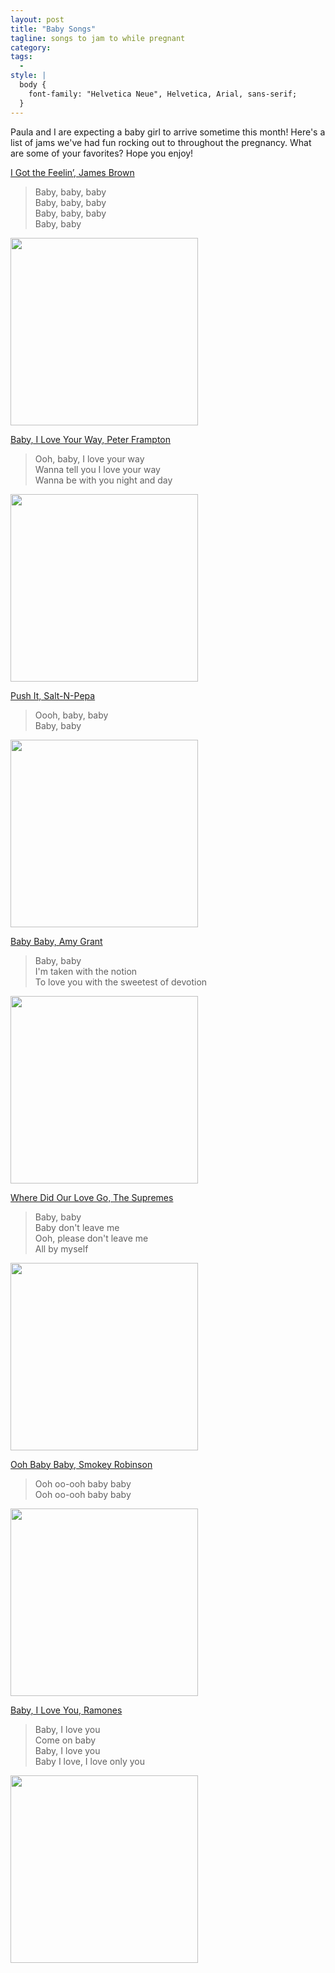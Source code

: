 ```yaml
---
layout: post
title: "Baby Songs"
tagline: songs to jam to while pregnant
category:
tags:
  -
style: |
  body {
    font-family: "Helvetica Neue", Helvetica, Arial, sans-serif;
  }
---
```


Paula and I are expecting a baby girl to arrive sometime this month! Here's a list of jams we've had fun rocking out to throughout the pregnancy. What are some of your favorites? Hope you enjoy!

[I Got the Feelin’, James Brown](https://genius.com/James-brown-i-got-the-feelin-lyrics)

>Baby, baby, baby  
>Baby, baby, baby  
>Baby, baby, baby  
>Baby, baby  

<img src="https://t2.genius.com/unsafe/440x440/https%3A%2F%2Fimages.genius.com%2Fd6425b6d329083faab85353b598a04bd.500x500x1.jpg" width="300px">

[Baby, I Love Your Way, Peter Frampton](https://genius.com/Peter-frampton-baby-i-love-your-way-lyrics)

>Ooh, baby, I love your way  
>Wanna tell you I love your way  
>Wanna be with you night and day  

<img src="https://t2.genius.com/unsafe/440x442/https%3A%2F%2Fimages.genius.com%2F200870b0c3126676968f50fbe0dc70fb.315x316x1.jpg" width="300px">

[Push It, Salt-N-Pepa](https://genius.com/Salt-n-pepa-push-it-lyrics)

>Oooh, baby, baby  
>Baby, baby  

<img src="https://t2.genius.com/unsafe/440x440/https%3A%2F%2Fimages.genius.com%2F4ef12d48c4a618a18e5f8467023ff9ec.600x600x1.jpg" width="300px">

[Baby Baby, Amy Grant](https://genius.com/Amy-grant-baby-baby-lyrics)

>Baby, baby  
>I'm taken with the notion  
>To love you with the sweetest of devotion  

<img src="https://t2.genius.com/unsafe/440x440/https%3A%2F%2Fimages.genius.com%2Faea23e6897a2918ff959148ba173aa6f.1000x1000x1.jpg" width="300px">

[Where Did Our Love Go, The Supremes](https://genius.com/The-supremes-where-did-our-love-go-lyrics)

>Baby, baby  
>Baby don't leave me  
>Ooh, please don't leave me  
>All by myself  

<img src="https://images.genius.com/a546b24484b7d104f3b4de521ea63b2f.180x182x1.png" width="300px">

[Ooh Baby Baby, Smokey Robinson](https://genius.com/Smokey-robinson-ooh-baby-baby-lyrics)

>Ooh oo-ooh baby baby  
>Ooh oo-ooh baby baby  

<img src="https://t2.genius.com/unsafe/440x0/https%3A%2F%2Fimages.genius.com%2F7f4ec5f42aa3aa6cf222d0505089432c.348x348x1.jpg" width="300px">

[Baby, I Love You, Ramones](https://genius.com/Ramones-baby-i-love-you-lyrics)

>Baby, I love you  
>Come on baby  
>Baby, I love you  
>Baby I love, I love only you  

<img src="https://t2.genius.com/unsafe/440x0/https%3A%2F%2Fimages.genius.com%2F5eb657106da20e9575ef253aaf41bb67.600x608x1.jpg" width="300px">
